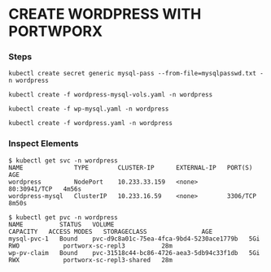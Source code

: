 

# CREATE WORDPRESS WITH PORTWPORX

### Steps

`kubectl create secret generic mysql-pass --from-file=mysqlpasswd.txt -n wordpress`

`kubectl create -f wordpress-mysql-vols.yaml -n wordpress`

`kubectl create -f wp-mysql.yaml -n wordpress`

`kubectl create -f wordpress.yaml -n wordpress`

### Inspect Elements

```
$ kubectl get svc -n wordpress
NAME              TYPE        CLUSTER-IP      EXTERNAL-IP   PORT(S)        AGE
wordpress         NodePort    10.233.33.159   <none>        80:30941/TCP   4m56s
wordpress-mysql   ClusterIP   10.233.16.59    <none>        3306/TCP       8m50s

$ kubectl get pvc -n wordpress
NAME          STATUS   VOLUME                                     CAPACITY   ACCESS MODES   STORAGECLASS               AGE
mysql-pvc-1   Bound    pvc-d9c8a01c-75ea-4fca-9bd4-5230ace1779b   5Gi        RWO            portworx-sc-repl3          28m
wp-pv-claim   Bound    pvc-31518c44-bc86-4726-aea3-5db94c33f1db   5Gi        RWX            portworx-sc-repl3-shared   28m
```
